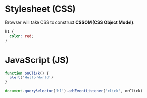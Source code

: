 ---
---

# Stylesheet (CSS)

Browser will take CSS to construct **CSSOM (CSS Object Model)**.

```css
h1 {
  color: red;
}
```

# JavaScript (JS)

```js
function onClick() {
  alert('Hello World')
}

document.querySelector('h1').addEventListener('click', onClick)
```
